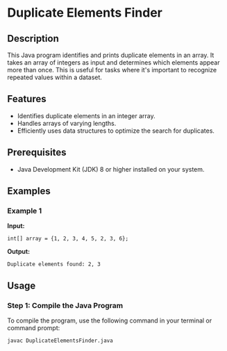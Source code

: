 # Duplicate Elements Finder

## Description

This Java program identifies and prints duplicate elements in an array. It takes an array of integers as input and determines which elements appear more than once. This is useful for tasks where it's important to recognize repeated values within a dataset.

## Features

- Identifies duplicate elements in an integer array.
- Handles arrays of varying lengths.
- Efficiently uses data structures to optimize the search for duplicates.

## Prerequisites

- Java Development Kit (JDK) 8 or higher installed on your system.

## Examples
### Example 1
**Input:**
```
int[] array = {1, 2, 3, 4, 5, 2, 3, 6};
```
**Output:**
```
Duplicate elements found: 2, 3
```

## Usage

### Step 1: Compile the Java Program

To compile the program, use the following command in your terminal or command prompt:

```
javac DuplicateElementsFinder.java
```
